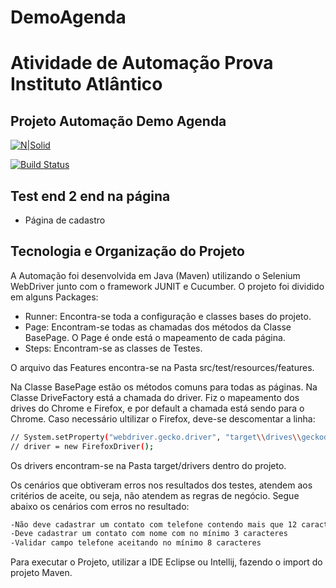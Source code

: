 # DemoAgenda

# Atividade de Automação Prova Instituto Atlântico
## Projeto Automação Demo Agenda

[![N|Solid](https://cldup.com/dTxpPi9lDf.thumb.png)](https://nodesource.com/products/nsolid)

[![Build Status](https://travis-ci.org/joemccann/dillinger.svg?branch=master)](https://travis-ci.org/joemccann/dillinger)

## Test end 2 end na página
- Página de cadastro 


## Tecnologia e Organização do Projeto

A Automação foi desenvolvida em Java (Maven) utilizando o Selenium WebDriver junto com o framework JUNIT e Cucumber.
O projeto foi dividido em alguns Packages:

- Runner: Encontra-se toda a configuração e classes bases do projeto.
- Page: Encontram-se todas as chamadas dos métodos da Classe BasePage. O Page é onde está o mapeamento de cada página.
- Steps: Encontram-se as classes de Testes.

O arquivo das Features encontra-se na Pasta src/test/resources/features.

Na Classe BasePage estão os métodos comuns para todas as páginas.
Na Classe DriveFactory está a chamada do driver.
Fiz o mapeamento dos drives do Chrome e Firefox, e por default a chamada está sendo para o Chrome. Caso necessário ultilizar o Firefox, deve-se descomentar a linha:

```sh
// System.setProperty("webdriver.gecko.driver", "target\\drives\\geckodriver.exe");
// driver = new FirefoxDriver();
```

Os drivers encontram-se na Pasta target/drivers dentro do projeto.

Os cenários que obtiveram erros nos resultados dos testes, atendem aos critérios de aceite, ou seja, não atendem as regras de negócio.
Segue abaixo os cenários com erros no resultado:  

```sh
-Não deve cadastrar um contato com telefone contendo mais que 12 caracteres
-Deve cadastrar um contato com nome com no mínimo 3 caracteres
-Validar campo telefone aceitando no mínimo 8 caracteres
```

Para executar o Projeto, utilizar a IDE Eclipse ou Intellij, fazendo o import do projeto Maven.
